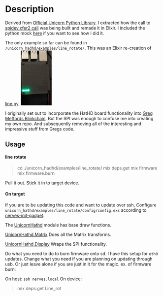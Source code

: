 # Description
Derived from [Official Unicorn Python Library](https://github.com/pimoroni/unicorn-hat-hd).
I extracted how the call to [spidev.xfer2 call](https://github.com/pimoroni/unicorn-hat-hd/blob/586c295077950583b8a1d84141e87f30334b236d/library/unicornhathd/__init__.py#L279) was being built and remade it in Elixir. I included the python mock [here](/py_sandbox) if you want to see how I did it.


The only example so far can be found in `/unicorn_hadhd/examples/line_rotate/`. This was an Elixir re-creation of [line.py](https://github.com/pimoroni/unicorn-hat-hd/blob/master/examples/line.py).
![line_rotate](resources/line_rotate_100.gif)

I originally set out to incorporate the HatHD board functionality into [Greg Meffords Blinkchain](https://github.com/GregMefford/blinkchain). But the SPI was enough to confuse me into creating my own repo. And subsequently removing all of the interesting and impressive stuff from Gregs code.

## Usage
#### line rotate
> cd ./unicorn_hadhd/examples/line_rotate/
> mix deps.get
> mix firmware
> mix firmware.burn

Pull it out. Stick it in to target device.


#### On target

If you are to be updating this code and want to update over ssh, Configure `unicorn_hathd/examples/line_rotate/config/config.exs` according to [nerves-init-gadget](https://github.com/nerves-project/nerves_init_gadget).

The [UnicornHathd](unicorn_hathd/lib/unicorn_hathd.ex) module has base draw functions.

[UnicornHathd.Matrix](unicorn_hathd/lib/unicorn_hathd/matrix.ex) Does all the Matrix transforms.

[UnicornHathd.Display](unicorn_hathd/lib/unicorn_hathd/display.ex) Wraps the SPI functionality.




Do what you need to do to burn firmware onto sd. I have this setup for `eth0` updates. Change what you need if you are planning on updating through usb. Or just leave alone if you are just in it for the magic.
ex. of firmware burn:



On host:
`ssh nerves.local`
On device:


> mix deps.get
> Line_rot